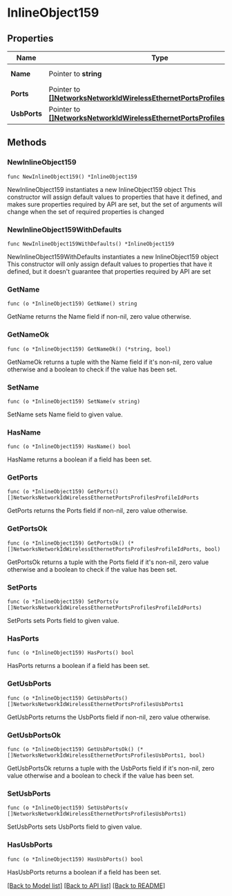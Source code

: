 # InlineObject159

## Properties

Name | Type | Description | Notes
------------ | ------------- | ------------- | -------------
**Name** | Pointer to **string** | AP port profile name | [optional] 
**Ports** | Pointer to [**[]NetworksNetworkIdWirelessEthernetPortsProfilesProfileIdPorts**](NetworksNetworkIdWirelessEthernetPortsProfilesProfileIdPorts.md) | AP ports configuration | [optional] 
**UsbPorts** | Pointer to [**[]NetworksNetworkIdWirelessEthernetPortsProfilesUsbPorts1**](NetworksNetworkIdWirelessEthernetPortsProfilesUsbPorts1.md) | AP usb ports configuration | [optional] 

## Methods

### NewInlineObject159

`func NewInlineObject159() *InlineObject159`

NewInlineObject159 instantiates a new InlineObject159 object
This constructor will assign default values to properties that have it defined,
and makes sure properties required by API are set, but the set of arguments
will change when the set of required properties is changed

### NewInlineObject159WithDefaults

`func NewInlineObject159WithDefaults() *InlineObject159`

NewInlineObject159WithDefaults instantiates a new InlineObject159 object
This constructor will only assign default values to properties that have it defined,
but it doesn't guarantee that properties required by API are set

### GetName

`func (o *InlineObject159) GetName() string`

GetName returns the Name field if non-nil, zero value otherwise.

### GetNameOk

`func (o *InlineObject159) GetNameOk() (*string, bool)`

GetNameOk returns a tuple with the Name field if it's non-nil, zero value otherwise
and a boolean to check if the value has been set.

### SetName

`func (o *InlineObject159) SetName(v string)`

SetName sets Name field to given value.

### HasName

`func (o *InlineObject159) HasName() bool`

HasName returns a boolean if a field has been set.

### GetPorts

`func (o *InlineObject159) GetPorts() []NetworksNetworkIdWirelessEthernetPortsProfilesProfileIdPorts`

GetPorts returns the Ports field if non-nil, zero value otherwise.

### GetPortsOk

`func (o *InlineObject159) GetPortsOk() (*[]NetworksNetworkIdWirelessEthernetPortsProfilesProfileIdPorts, bool)`

GetPortsOk returns a tuple with the Ports field if it's non-nil, zero value otherwise
and a boolean to check if the value has been set.

### SetPorts

`func (o *InlineObject159) SetPorts(v []NetworksNetworkIdWirelessEthernetPortsProfilesProfileIdPorts)`

SetPorts sets Ports field to given value.

### HasPorts

`func (o *InlineObject159) HasPorts() bool`

HasPorts returns a boolean if a field has been set.

### GetUsbPorts

`func (o *InlineObject159) GetUsbPorts() []NetworksNetworkIdWirelessEthernetPortsProfilesUsbPorts1`

GetUsbPorts returns the UsbPorts field if non-nil, zero value otherwise.

### GetUsbPortsOk

`func (o *InlineObject159) GetUsbPortsOk() (*[]NetworksNetworkIdWirelessEthernetPortsProfilesUsbPorts1, bool)`

GetUsbPortsOk returns a tuple with the UsbPorts field if it's non-nil, zero value otherwise
and a boolean to check if the value has been set.

### SetUsbPorts

`func (o *InlineObject159) SetUsbPorts(v []NetworksNetworkIdWirelessEthernetPortsProfilesUsbPorts1)`

SetUsbPorts sets UsbPorts field to given value.

### HasUsbPorts

`func (o *InlineObject159) HasUsbPorts() bool`

HasUsbPorts returns a boolean if a field has been set.


[[Back to Model list]](../README.md#documentation-for-models) [[Back to API list]](../README.md#documentation-for-api-endpoints) [[Back to README]](../README.md)


